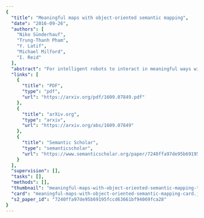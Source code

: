 ```yaml
---
{
  "title": "Meaningful maps with object-oriented semantic mapping",
  "date": "2016-09-26",
  "authors": [
    "Niko Sünderhauf",
    "Trung-Thanh Pham",
    "Y. Latif",
    "Michael Milford",
    "I. Reid"
  ],
  "abstract": "For intelligent robots to interact in meaningful ways with their environment, they must understand both the geometric and semantic properties of the scene surrounding them. The majority of research to date has addressed these mapping challenges separately, focusing on either geometric or semantic mapping. In this paper we address the problem of building environmental maps that include both semantically meaningful, object-level entities and point- or mesh-based geometrical representations. We simultaneously build geometric point cloud models of previously unseen instances of known object classes and create a map that contains these object models as central entities. Our system leverages sparse, feature-based RGB-D SLAM, image-based deep-learning object detection and 3D unsupervised segmentation.",
  "links": [
    {
      "title": "PDF",
      "type": "pdf",
      "url": "https://arxiv.org/pdf/1609.07849.pdf"
    },
    {
      "title": "arXiv.org",
      "type": "arxiv",
      "url": "https://arxiv.org/abs/1609.07849"
    },
    {
      "title": "Semantic Scholar",
      "type": "semanticscholar",
      "url": "https://www.semanticscholar.org/paper/7240ffa97de95b69195fccd63661bf94069fca28"
    }
  ],
  "supervision": [],
  "tasks": [],
  "methods": [],
  "thumbnail": "meaningful-maps-with-object-oriented-semantic-mapping-thumb.jpg",
  "card": "meaningful-maps-with-object-oriented-semantic-mapping-card.jpg",
  "s2_paper_id": "7240ffa97de95b69195fccd63661bf94069fca28"
}
---
```


